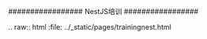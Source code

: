 #################
NestJS培训
#################

.. raw:: html
    :file: ../_static/pages/trainingnest.html